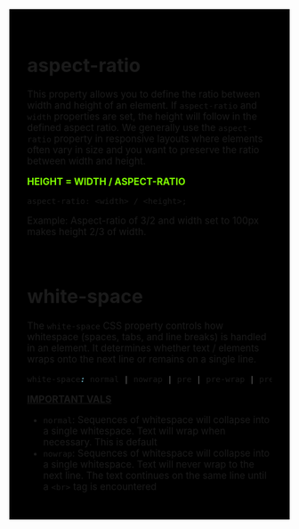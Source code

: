 <div style="font-size: 17px;background: black;padding: 2rem;">

# <a src="https://www.w3schools.com/cssref/css_pr_aspect-ratio.php">aspect-ratio</a>

This property allows you to define the ratio between width and height of an element. If `aspect-ratio` and `width` properties are set, the height will follow in the defined aspect ratio. We generally use the `aspect-ratio` property in responsive layouts where elements often vary in size and you want to preserve the ratio between width and height.

<b style="color: Chartreuse;">HEIGHT = WIDTH / ASPECT-RATIO</b>

```
aspect-ratio: <width> / <height>;
```

Example: Aspect-ratio of 3/2 and width set to 100px makes height 2/3 of width.

<br>

# <a src="https://www.w3schools.com/cssref/pr_text_white-space.php">white-space</a>

The `white-space` CSS property controls how whitespace (spaces, tabs, and line breaks) is handled in an element. It determines whether text / elements wraps onto the next line or remains on a single line.

```css
white-space: normal | nowrap | pre | pre-wrap | pre-line | break-spaces;
```

<u>**IMPORTANT VALS**</u>

- `normal`:	Sequences of whitespace will collapse into a single whitespace. Text will wrap when necessary. This is default	
- `nowrap`:	Sequences of whitespace will collapse into a single whitespace. Text will never wrap to the next line. The text continues on the same line until a `<br>` tag is encountered

</div>
